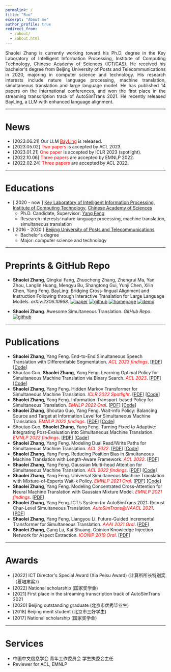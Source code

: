 ```yaml
---
permalink: /
title: "Bio"
excerpt: "About me"
author_profile: true
redirect_from: 
  - /about/
  - /about.html
---
```


<p style="text-align:justify; text-justify:inter-ideograph;">
Shaolei Zhang is currently working toward his Ph.D. degree in the Key Laboratory of Intelligent Information Processing, Institute of Computing Technology, Chinese Academy of Sciences (ICT/CAS). He received his bachelor's degree from Beijing University of Posts and Telecommunications in 2020, majoring in computer science and technology. His research interests include nature language processing, machine translation, simultaneous translation and large language model. He has published 14 papers on the international conferences, and won the first place in the streaming transcription track of AutoSimTrans 2021. He recently released BayLing, a LLM with enhanced language alignment.
</p>


------

News
======

- [2023.06.21]	Our LLM [<font color=red>BayLing</font>](http://nlp.ict.ac.cn/bayling) is released.
- [2023.05.02]	<font color=red>Two papers</font> is accepted by ACL 2023.
- [2023.01.21]	<font color=red>One paper</font> is accepted by ICLR 2023 (spotlight).
- [2022.10.06]	<font color=red>Three papers</font> are accepted by EMNLP 2022.
- [2022.02.24]	<font color=red>Three papers</font> are accepted by ACL 2022.

------

Educations
======

- \[ 2020 - now \] [Key Laboratory of Intelligent Information Processing](http://iip.ict.ac.cn/), [Institute of Computing Technology](https://www.cas.cn/), [Chinese Academy of Sciences](https://www.cas.cn/)
  - Ph.D. Candidate, Supervisor: [Yang Feng](https://people.ucas.edu.cn/~yangfeng?language=en)
  - Research interests: nature language processing, machine translation, simultaneous translation
- [ 2016 - 2020 ] [Beijing University of Posts and Telecommunications](http://www.bupt.edu.cn/)
  - Bachelor's degree
  - Major: computer science and technology

------

Preprints & GitHub Repo
======

- **Shaolei Zhang**, Qingkai Fang, Zhuocheng Zhang, Zhengrui Ma, Yan Zhou, Langlin Huang, Mengyu Bu, Shangtong Gui, Yunji Chen, Xilin Chen, Yang Feng. BayLing: Bridging Cross-lingual Alignment and Instruction Following through Interactive Translation for Large Language Models. *arXiv:2306.10968*. [![paper](https://img.shields.io/badge/Paper-arXiv-green.svg)](https://arxiv.org/abs/2306.10968) [![github](https://img.shields.io/badge/Code-GitHub-gary.svg)](http://nlp.ict.ac.cn/bayling) [![homepage](https://img.shields.io/badge/BayLing-homepage-ff69b4.svg)](http://nlp.ict.ac.cn/bayling) [![demo](https://img.shields.io/badge/BayLing-online_demo-blue.svg)](http://nlp.ict.ac.cn/bayling/demo) 

- **Shaolei Zhang**. Awesome Simultaneous Translation. *GitHub Repo*. [![github](https://img.shields.io/badge/Code-GitHub-gary.svg)](https://github.com/zhangshaolei1998/Awesome-Simultaneous-Translation)

------

Publications
======
- **Shaolei Zhang**, Yang Feng. End-to-End Simultaneous Speech Translation with Differentiable Segmentation. *<font color=red>ACL 2023 findings</font>*. [[PDF](https://arxiv.org/pdf/2305.16093.pdf)] [[Code](https://github.com/ictnlp/DiSeg)]
- Shoutao Guo, **Shaolei Zhang**, Yang Feng. Learning Optimal Policy for Simultaneous Machine Translation via Binary Search. *<font color=red>ACL 2023</font>*. [[PDF](https://arxiv.org/pdf/2305.12774.pdf)] [[Code](https://github.com/ictnlp/BS-SiMT)]
- **Shaolei Zhang**, Yang Feng. Hidden Markov Transformer for Simultaneous Machine Translation. *<font color=red>ICLR 2022 Spotlight</font>*. [[PDF](https://openreview.net/pdf?id=9y0HFvaAYD6)] [[Code](https://github.com/ictnlp/HMT)]
- **Shaolei Zhang**, Yang Feng. Information-Transport-based Policy for Simultaneous Translation. *<font color=red>EMNLP 2022 Oral</font>*. [[PDF](https://arxiv.org/pdf/2210.12357.pdf)] [[Code](https://github.com/ictnlp/ITST)]
- **Shaolei Zhang**, Shoutao Guo, Yang Feng. Wait-info Policy: Balancing Source and Target at Information Level for Simultaneous Machine Translation. *<font color=red>EMNLP 2022 findings</font>*. [[PDF](https://arxiv.org/pdf/2210.11220.pdf)] [[Code](https://github.com/ictnlp/Wait-info)]
- Shoutao Guo, **Shaolei Zhang**, Yang Feng. Turning Fixed to Adaptive: Integrating Post-Evaluation into Simultaneous Machine Translation. *<font color=red>EMNLP 2022 findings</font>*. [[PDF](https://arxiv.org/pdf/2210.11900.pdf)] [[Code](https://github.com/ictnlp/PED-SiMT)]
- **Shaolei Zhang**, Yang Feng. Modeling Dual Read/Write Paths for Simultaneous Machine Translation. *<font color=red>ACL 2022</font>*. [[PDF](https://aclanthology.org/2022.acl-long.176.pdf)] [[Code](https://github.com/ictnlp/Dual-Path)]
- **Shaolei Zhang**, Yang Feng. Reducing Position Bias in Simultaneous Machine Translation with Length-Aware Framework. *<font color=red>ACL 2022</font>*. [[PDF](https://aclanthology.org/2022.acl-long.467.pdf)]
- **Shaolei Zhang**, Yang Feng. Gaussian Multi-head Attention for Simultaneous Machine Translation. *<font color=red>ACL 2022 findings</font>*. [[PDF](https://aclanthology.org/2022.findings-acl.238.pdf)] [[Code](https://github.com/ictnlp/GMA)]
- **Shaolei Zhang**, Yang Feng. Universal Simultaneous Machine Translation with Mixture-of-Experts Wait-k Policy. *<font color=red>EMNLP 2021 Oral</font>*. [[PDF](https://aclanthology.org/2021.emnlp-main.581.pdf)] [[Code](https://github.com/ictnlp/MoE-Waitk)]
- **Shaolei Zhang**, Yang Feng. Modeling Concentrated Cross-Attention for Neural Machine Translation with Gaussian Mixture Model. *<font color=red>EMNLP 2021 findings</font>*. [[PDF](https://aclanthology.org/2021.findings-emnlp.121.pdf)] 
- **Shaolei Zhang**, Yang Feng. ICT’s System for AutoSimTrans 2021: Robust Char-Level Simultaneous Translation. *<font color=red>AutoSimTrans@NAACL 2021</font>*. [[PDF](https://aclanthology.org/2021.autosimtrans-1.1.pdf)]
- **Shaolei Zhang**, Yang Feng, Liangyou Li. Future-Guided Incremental Transformer for Simultaneous Translation. *<font color=red>AAAI 2021 Oral</font>*. [[PDF](https://arxiv.org/pdf/2012.12465.pdf)]
- **Shaolei Zhang**, Gang Lu, Kai Shuang. Opinion Knowledge Injection Network for Aspect Extraction. *<font color=red>ICONIP 2019 Oral</font>*. [[PDF](https://link.springer.com/chapter/10.1007/978-3-030-36711-4_56)]

------

Awards
======
- [2022]	ICT Director's Special Award (Xia Peisu Award) (计算所所长特别奖（夏培肃奖）)
- [2022]	National scholarship (国家奖学金)
- [2021]	First place in the streaming transcription track of AutoSimTrans 2021
- [2020]	Beijing outstanding graduate (北京市优秀毕业生)
- [2018]	Beijing merit student (北京市三好学生)
- [2017]	National scholarship (国家奖学金)

------

Services
======
- 中国中文信息学会 青年工作委员会 学生执委会主任
- Reviewer for ACL, EMNLP
